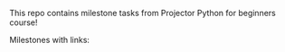 This repo contains milestone tasks from Projector Python for beginners course!

Milestones with links:
